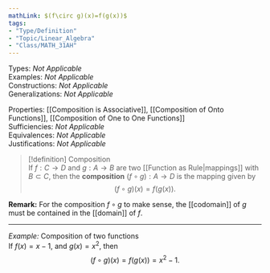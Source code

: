 ```yaml
---  
mathLink: $(f\circ g)(x)=f(g(x))$  
tags:  
- "Type/Definition"  
- "Topic/Linear_Algebra"  
- "Class/MATH_31AH"  
---  
```

Types: <i>Not Applicable</i>  
Examples: <i>Not Applicable</i>  
Constructions: <i>Not Applicable</i>  
Generalizations: <i>Not Applicable</i>  
  
Properties: [[Composition is Associative]], [[Composition of Onto Functions]], [[Composition of One to One Functions]]  
Sufficiencies: <i>Not Applicable</i>  
Equivalences: <i>Not Applicable</i>  
Justifications: <i>Not Applicable</i>  
  
> [!definition] Composition  
> If $f:C\to D$ and $g:A\to B$ are two [[Function as Rule|mappings]] with $B\subset C$, then the **composition** $(f\circ g):A\to D$ is the mapping given by  
> $$(f\circ g)(x)=f(g(x)).$$  
  
**Remark:** For the composition $f\circ g$ to make sense, the [[codomain]] of $g$ must be contained in the [[domain]] of $f$.  
  
---  
  
*Example:* Composition of two functions  
If $f(x)=x-1$, and $g(x)=x^2$, then  
$$(f\circ g)(x)=f(g(x))=x^2-1.$$  
